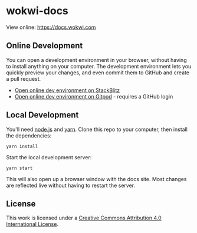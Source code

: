 # wokwi-docs

View online: https://docs.wokwi.com

## Online Development

You can open a development environment in your browser, without having to install anything on your computer. The development environment lets you quickly preview your changes, and even commit them to GitHub and create a pull request.

* [Open online dev environment on StackBlitz](https://stackblitz.io/github/wokwi/wokwi-docs)
* [Open online dev environment on Gitpod](https://gitpod.io/#https://github.com/wokwi/wokwi-docs) - requires a GitHub login

## Local Development

You'll need [node.js](https://nodejs.org/) and [yarn](https://classic.yarnpkg.com/en/docs/install).
Clone this repo to your computer, then install the dependencies:

```console
yarn install
```

Start the local development server:

```console
yarn start
```

This will also open up a browser window with the docs site. Most changes are reflected live without having to restart the server.

## License

This work is licensed under a [Creative Commons Attribution 4.0 International License](https://creativecommons.org/licenses/by/4.0/).
